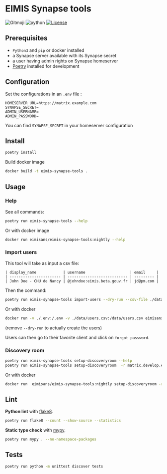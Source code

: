 # EIMIS Synapse tools

![Gitmoji](https://img.shields.io/badge/gitmoji-%20%F0%9F%98%9C%20%F0%9F%98%8D-FFDD67.svg)
![python](https://img.shields.io/badge/language-Python-3776AB?logo=Python)
[![License](https://img.shields.io/badge/License-MIT-blue.svg)](https://opensource.org/licenses/BSD-3-Clause)

## Prerequisites

- `Python3` and `pip` or docker installed
- a Synapse server available with its Synapse secret
- a user having admin rights on Synapse homeserver
- [Poetry](https://python-poetry.org/) installed for development

## Configuration

Set the configurations in an `.env` file :

```env
HOMESERVER_URL=https://matrix.example.com
SYNAPSE_SECRET=
ADMIN_USERNAME=
ADMIN_PASSWORD=
```

You can find `SYNAPSE_SECRET` in your homeserver configuration

## Install

```bash
poetry install
```

Build docker image

```bash
docker build -t eimis-synapse-tools .
```

## Usage

### Help

See all commands:

```bash
poetry run eimis-synapse-tools --help
```

Or with docker image

```bash
docker run eimisans/eimis-synapse-tools:nightly --help
```

### Import users

This tool will take as input a csv file:

```csv
| display_name            | username                    | email     |
| ----------------------- | --------------------------- | --------- |
| John Doe - CHU de Nancy | @johndoe:eimis.beta.gouv.fr | jd@pm.com |
```

Then the command:

```bash
poetry run eimis-synapse-tools import-users --dry-run --csv-file ./data/users.csv
```

Or with docker

```bash
docker run -v ./.env:/.env -v ./data/users.csv:/data/users.csv eimisans/eimis-synapse-tools:nightly import-users --dry-run --csv-file /data/users.csv
```

(remove `--dry-run` to actually create the users)

Users can then go to their favorite client and click on `forgot password`.

### Discovery room

```bash
poetry run eimis-synapse-tools setup-discoveryroom --help
poetry run eimis-synapse-tools setup-discoveryroom  -r matrix.develop.eimis.incubateur.net 
```

Or with docker

```bash
docker run  eimisans/eimis-synapse-tools:nightly setup-discoveryroom -r matrix.develop.eimis.incubateur.net
```

## Lint

**Python lint** with [flake8](https://flake8.pycqa.org).

```bash
poetry run flake8 --count --show-source --statistics
```

**Static type check** with [mypy](http://mypy-lang.org/).

```bash
poetry run mypy . --no-namespace-packages
```

## Tests

```bash
poetry run python -m unittest discover tests
```
